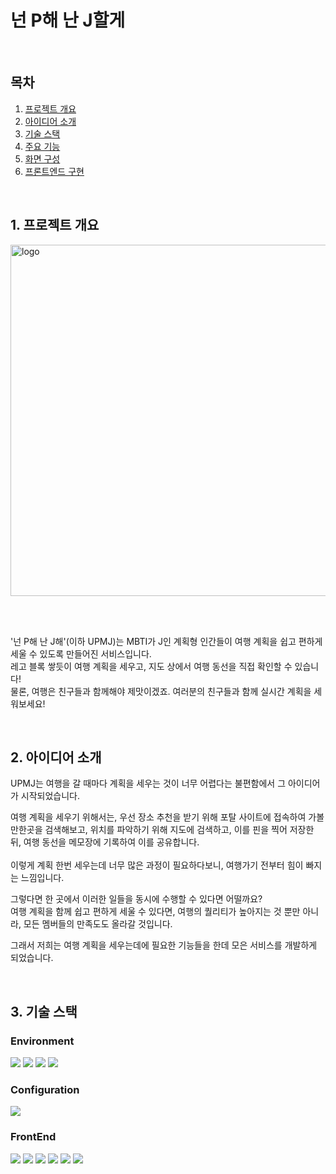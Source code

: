 # 넌 P해 난 J할게

<br/>

## 목차
1. [프로젝트 개요](#프로젝트개요)<br/>
2. [아이디어 소개](#아이디어소개)<br/>
3. [기술 스택](#기술스택)<br/>
4. [주요 기능](#4.-주요-기능)<br/>
5. [화면 구성](#5.-화면-구성)<br/>
6. [프론트엔드 구현](#6.-프론트엔드-구현)<br/>

<br/>

<a name='프로젝트개요' />

## 1. 프로젝트 개요
<img width="562" alt="logo" src="https://github.com/sjhong98/uPmJ/assets/90092013/64915d0e-18fd-4da8-a000-28be5c2776c1">

<br/><br/>

'넌 P해 난 J해'(이하 UPMJ)는 MBTI가 J인 계획형 인간들이 여행 계획을 쉽고 편하게 세울 수 있도록 만들어진 서비스입니다. <br/>
레고 블록 쌓듯이 여행 계획을 세우고, 지도 상에서 여행 동선을 직접 확인할 수 있습니다! <br/>
물론, 여행은 친구들과 함께해야 제맛이겠죠. 여러분의 친구들과 함께 실시간 계획을 세워보세요!

<br/>

<a name='아이디어소개' />

## 2. 아이디어 소개

UPMJ는 여행을 갈 때마다 계획을 세우는 것이 너무 어렵다는 불편함에서 그 아이디어가 시작되었습니다. <br/>

여행 계획을 세우기 위해서는, 우선 장소 추천을 받기 위해 포탈 사이트에 접속하여 가볼만한곳을 검색해보고, 위치를 파악하기 위해 지도에 검색하고, 이를 핀을 찍어 저장한 뒤, 여행 동선을 메모장에 기록하여 이를 공유합니다. <br/><br/>
이렇게 계획 한번 세우는데 너무 많은 과정이 필요하다보니, 여행가기 전부터 힘이 빠지는 느낌입니다.<br/>

그렇다면 한 곳에서 이러한 일들을 동시에 수행할 수 있다면 어떨까요?<br/>
여행 계획을 함께 쉽고 편하게 세울 수 있다면, 여행의 퀄리티가 높아지는 것 뿐만 아니라, 모든 멤버들의 만족도도 올라갈 것입니다.<br/>

그래서 저희는 여행 계획을 세우는데에 필요한 기능들을 한데 모은 서비스를 개발하게 되었습니다.<br/>

<a name='기술스택' /><br/>
## 3. 기술 스택

### Environment
<img src="https://img.shields.io/badge/visual studio code-007ACC?style=for-the-badge&logo=visualstudiocode&logoColor=white"> <img src="https://img.shields.io/badge/git-F05032?style=for-the-badge&logo=git&logoColor=white"> <img src="https://img.shields.io/badge/github-181717?style=for-the-badge&logo=github&logoColor=white"> <img src="https://img.shields.io/badge/github actions-F05032?style=for-the-badge&logo=githubactions&logoColor=white">

### Configuration
<img src="https://img.shields.io/badge/npm-CB3837?style=for-the-badge&logo=npm&logoColor=white">

### FrontEnd
<img src="https://img.shields.io/badge/javascript-F7DF1E?style=for-the-badge&logo=javascript&logoColor=white"> <img src="https://img.shields.io/badge/react-61DAFB?style=for-the-badge&logo=react&logoColor=white"> <img src="https://img.shields.io/badge/redux-764ABC?style=for-the-badge&logo=redux&logoColor=white"> <img src="https://img.shields.io/badge/kakao-FFCD00?style=for-the-badge&logo=kakao&logoColor=white"> <img src="https://img.shields.io/badge/kakao-007FFF?style=for-the-badge&logo=mui&logoColor=white"> <img src="https://img.shields.io/badge/greensock-88CE02?style=for-the-badge&logo=greensock&logoColor=white"> 





